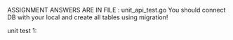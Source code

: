 ASSIGNMENT ANSWERS ARE IN FILE : unit_api_test.go
You should connect DB with your local and create all tables using migration!

unit test 1:
